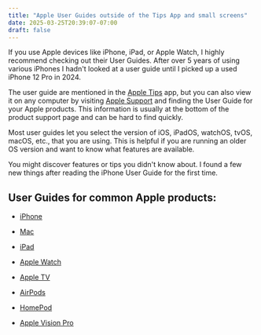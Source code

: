 ```yaml
---
title: "Apple User Guides outside of the Tips App and small screens"
date: 2025-03-25T20:39:07-07:00
draft: false
---
```

If you use Apple devices like iPhone, iPad, or Apple Watch, I highly recommend checking out their User Guides. After over 5 years of using various iPhones I hadn't looked at a user guide until I picked up a used iPhone 12 Pro in 2024. 

The user guide are mentioned in the [Apple Tips](https://apps.apple.com/us/app/tips/id1069509450) app, but you can also view it on any computer by visiting [Apple Support](https://support.apple.com/) and finding the User Guide for your Apple products. This information is usually at the bottom of the product support page and can be hard to find quickly.

Most user guides let you select the version of iOS, iPadOS, watchOS, tvOS, macOS, etc., that you are using. This is helpful if you are running an older OS version and want to know what features are available.

You might discover features or tips you didn't know about. I found a few new things after reading the iPhone User Guide for the first time.

## User Guides for common Apple products:

- [iPhone](https://support.apple.com/guide/iphone/welcome/ios)

- [Mac](https://support.apple.com/guide/mac-help/welcome/mac)

- [iPad](https://support.apple.com/guide/ipad/welcome/ipados)

- [Apple Watch](https://support.apple.com/guide/watch/welcome/watchos)

- [Apple TV](https://support.apple.com/guide/tv/welcome/tvos)

- [AirPods](https://support.apple.com/guide/airpods/welcome/web)

- [HomePod](https://support.apple.com/guide/homepod/welcome/homepod)

- [Apple Vision Pro](https://support.apple.com/guide/apple-vision-pro/welcome/visionos)
